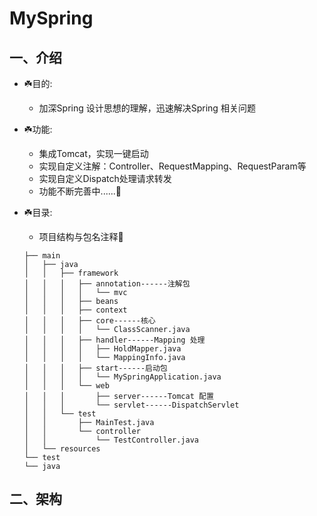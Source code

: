 # MySpring

## 一、介绍
*  ☘️目的:
     * 加深Spring 设计思想的理解，迅速解决Spring 相关问题
    
*  ☘️功能:
     *  集成Tomcat，实现一键启动
     * 实现自定义注解：Controller、RequestMapping、RequestParam等  
     * 实现自定义Dispatch处理请求转发    
     * 功能不断完善中......🚧
*  ☘️目录:
     * 项目结构与包名注释🌴
    ```
    ├── main
    │   ├── java
    │   │   ├── framework            
    │   │   │   ├── annotation------注解包
    │   │   │   │   └── mvc
    │   │   │   ├── beans
    │   │   │   ├── context
    │   │   │   ├── core------核心
    │   │   │   │   └── ClassScanner.java
    │   │   │   ├── handler------Mapping 处理
    │   │   │   │   ├── HoldMapper.java
    │   │   │   │   └── MappingInfo.java
    │   │   │   ├── start------启动包
    │   │   │   │   └── MySpringApplication.java
    │   │   │   └── web
    │   │   │       ├── server------Tomcat 配置
    │   │   │       └── servlet------DispatchServlet
    │   │   └── test
    │   │       ├── MainTest.java
    │   │       └── controller
    │   │           └── TestController.java
    │   └── resources
    └── test
    └── java
    ```
## 二、架构
